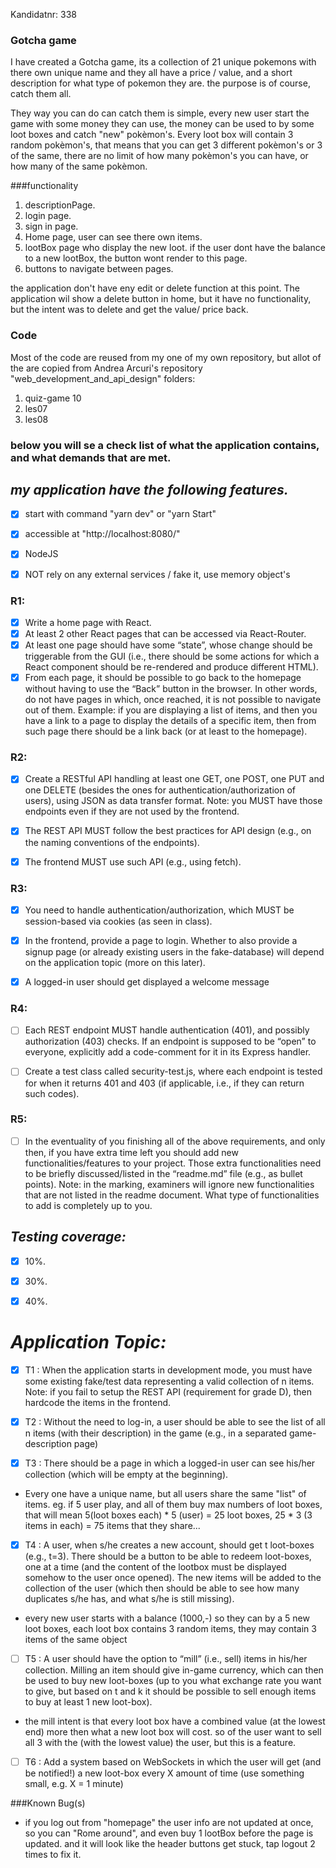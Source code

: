 Kandidatnr: 338

### Gotcha game
 I have created a Gotcha game, its a collection of 21 unique pokemons with there own unique name
 and they all have a price / value, and a short description for what type of pokemon they are.
 the purpose is of course, catch them all.
 
 They way you can do can catch them is simple, every new user start the game with some money they
 can use, the money can be used to by some loot boxes and catch "new" pokèmon's. Every loot box will
 contain 3 random pokèmon's, that means that you can get 3 different pokèmon's or 3 of the same, there 
 are no limit of how many pokèmon's you can have, or how many of the same pokèmon.
  
###functionality
1. descriptionPage.
2. login page.
3. sign in page.
4. Home page, user can see there own items.
5. lootBox page who display the new loot. if the user dont have the balance to a new lootBox, the button wont render to this page. 
6. buttons to navigate between pages.  

the application don't have eny edit or delete function at this point. The application wil show a delete button in home, 
but it have no functionality, but the intent was to delete and get the value/ price back.  

### Code
Most of the code are reused from my one of my own repository, but allot of the are copied from
Andrea Arcuri's repository "web_development_and_api_design" folders:
1. quiz-game 10
2. les07
3. les08


### below you will se a check list of what the application contains, and what demands that are met.      
## *my application have the following features.*
 - [X] start with command "yarn dev" or "yarn Start"
 - [X] accessible at "http://localhost:8080/"
 - [X] NodeJS
 - [X] NOT rely on any external services / fake it, use memory object's
  
  
### R1:
-[X] Write a home page with React.
-[X] At least 2 other React pages that can be accessed via React-Router.
-[X] At least one page should have some “state”, whose change should be triggerable from the GUI
     (i.e., there should be some actions for which a React component should be re-rendered and
     produce different HTML).
-[X] From each page, it should be possible to go back to the homepage without having to use the
     “Back” button in the browser. In other words, do not have pages in which, once reached, it is not
     possible to navigate out of them. Example: if you are displaying a list of items, and then you have
     a link to a page to display the details of a specific item, then from such page there should be a link
     back (or at least to the homepage).
       
### R2:
-[X] Create a RESTful API handling at least one GET, one POST, one PUT and one DELETE (besides the
     ones for authentication/authorization of users), using JSON as data transfer format. Note: you
     MUST have those endpoints even if they are not used by the frontend. 
-[X] The REST API MUST follow the best practices for API design (e.g., on the naming conventions of
     the endpoints).
-[X] The frontend MUST use such API (e.g., using fetch).


### R3:
-[X] You need to handle authentication/authorization, which MUST be session-based via cookies (as
     seen in class).
-[X] In the frontend, provide a page to login. Whether to also provide a signup page (or already existing
     users in the fake-database) will depend on the application topic (more on this later).
-[X] A logged-in user should get displayed a welcome message


### R4: 
-[ ] Each REST endpoint MUST handle authentication (401), and possibly authorization (403) checks.
    If an endpoint is supposed to be “open” to everyone, explicitly add a code-comment for it in its
    Express handler.
-[ ] Create a test class called security-test.js, where each endpoint is tested for when it returns 401
    and 403 (if applicable, i.e., if they can return such codes).
    
    
### R5: 
-[ ] In the eventuality of you finishing all of the above requirements, and only then, if you have extra
    time left you should add new functionalities/features to your project. Those extra functionalities
    need to be briefly discussed/listed in the “readme.md” file (e.g., as bullet points). Note: in the
    marking, examiners will ignore new functionalities that are not listed in the readme document.
    What type of functionalities to add is completely up to you. 

## *Testing coverage:* 

-[x]  10%.
-[x]  30%.
-[x]  40%.


# *Application Topic:*
-[x] T1 : When the application starts in development mode, you must have some existing
     fake/test data representing a valid collection of n items. Note: if you fail to setup the REST API
     (requirement for grade D), then hardcode the items in the frontend.

-[x] T2 : Without the need to log-in, a user should be able to see the list of all n items (with
     their description) in the game (e.g., in a separated game-description page)
     
-[x] T3 : There should be a page in which a logged-in user can see his/her collection (which
     will be empty at the beginning).
 * Every one have a unique name, but all users share the same "list" of items. eg. if 5 user play, and 
    all of them buy max numbers of  loot boxes, that will mean 5(loot boxes each) * 5 (user) = 25 loot boxes,
     25 * 3 (3 items in each) = 75 items that they share...  
 
-[x] T4 : A user, when s/he creates a new account, should get t loot-boxes (e.g., t=3). There
     should be a button to be able to redeem loot-boxes, one at a time (and the content of the lootbox
      must be displayed somehow to the user once opened). The new items will be added to the
     collection of the user (which then should be able to see how many duplicates s/he has, and what
     s/he is still missing).
 * every new user starts with a balance (1000,-) so they can by a 5 new loot boxes, each loot box contains
    3 random items, they may contain 3 items of the same object
     
-[ ] T5 : A user should have the option to “mill” (i.e., sell) items in his/her collection. Milling
     an item should give in-game currency, which can then be used to buy new loot-boxes (up to you
     what exchange rate you want to give, but based on t and k it should be possible to sell enough
     items to buy at least 1 new loot-box). 
* the mill intent is that every loot box have a combined value (at the lowest end) more then what a new loot box
    will cost. so of the user want to sell all 3 with the (with the lowest value) the user, but this is a feature. 

-[ ] T6 : Add a system based on WebSockets in which the user will get (and be notified!) a
     new loot-box every X amount of time (use something small, e.g. X = 1 minute)


###Known Bug(s)

* if you log out from "homepage" the user info are not updated at once, so you can "Rome around", and even buy 1 lootBox
 before the page is updated. and it will look like the header buttons get stuck, tap logout 2 times to fix it.
 
  